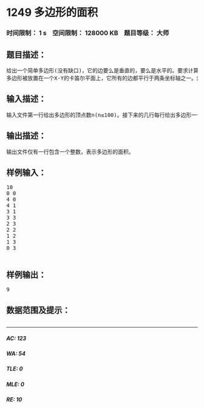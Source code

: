 # 1249 多边形的面积   
### 时间限制： 1 s&nbsp;&nbsp;&nbsp;&nbsp;空间限制： 128000 KB&nbsp;&nbsp;&nbsp;&nbsp;题目等级： 大师  
## 题目描述：  

<pre>
给出一个简单多边形(没有缺口)，它的边要么是垂直的，要么是水平的。要求计算多边形的面积。
多边形被放置在一个X-Y的卡笛尔平面上，它所有的边都平行于两条坐标轴之一。然后按逆时针方向给出各顶点的坐标值。所有的坐标值都是整数(因此多边形的面积也为整数)。
</pre>
  
  
## 输入描述：  

<pre>
输入文件第一行给出多边形的顶点数n(n≤100)。接下来的几行每行给出多边形一个顶点的坐标值X和Y(都为整数并且用空格隔开)。顶点按逆时针方向逐个给出。并且多边形的每一个顶点的坐标值-200≤x,y≤200。多边形最后是靠从最后一个顶点到第一个顶点画一条边来封闭的。
</pre>
  
  
## 输出描述：  

<pre>
输出文件仅有一行包含一个整数，表示多边形的面积。
</pre>
  
  
## 样例输入：  

<pre>
10
0 0
4 0
4 1
3 1
3 3
2 3
2 2
1 2
1 3
0 3
 
</pre>
  
  
## 样例输出：  

<pre>
9
</pre>
  
  
## 数据范围及提示：  

<pre>
</pre>
  
  
***  

##### AC: 123  
##### WA: 54  
##### TLE: 0  
##### MLE: 0  
##### RE: 10  
